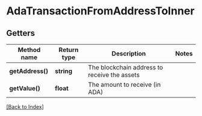 # AdaTransactionFromAddressToInner

## Getters

Method name | Return type | Description | Notes
------------ | ------------- | ------------- | -------------
**getAddress()** | **string** | The blockchain address to receive the assets |
**getValue()** | **float** | The amount to receive (in ADA) |

[[Back to Index]](../index.md)
